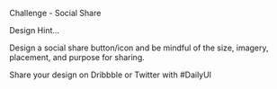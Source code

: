 Challenge - Social Share

Design Hint...

Design a social share button/icon and be mindful of the size, imagery, placement, and purpose for sharing.

Share your design on Dribbble or Twitter with #DailyUI

